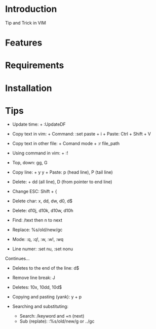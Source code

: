<!---
/*******************************************************************************
// Project name   :
// File name      : Tip.md
// Created date   : Fri 10 Mar 2017
// Author         : Huy Hung Ho
// Last modified  : Fri 10 Mar 2017
// Desc           :
*******************************************************************************/
-->
Introduction
============
Tip and Trick in VIM

Features
========

Requirements
============


Installation
============

Tips
====
- Update time:
        + :UpdateDF

- Copy text in vim:
        + Command:      :set paste
        + i
        + Paste:        Ctrl + Shift + V

- Copy text in other file:
        + Comand mode
        + :r file_path

- Using command in vim:
        + :!<command>

- Top, down: gg, G

- Copy line:
        + y <number> y
        + Paste: p (head line), P (tail line)

- Delete:
        + dd (all line), D (from pointer to end line)

- Change ESC: Shift + {

- Delete char: x, dd, dw, d0, d$
- Delete: d10j, d10k, d10w, d10h

- Find: /text then n to next
- Replace: %s/old/new/gc

- Mode: :q, :q!, :w, :w!, :wq

- Line numer: :set nu, :set nonu


Continues...



- Deletes to the end of the line:
	d$
- Remove line break:
	J
- Deletes:
	10x, 10dd, 10d$

- Copying and pasting (yank):
	y + p

- Searching and substituting:
	+ Search:		/keyword	and 	+n (next)
	+ Sub (replate):	:%s/old/new/g	or	../gc

	
